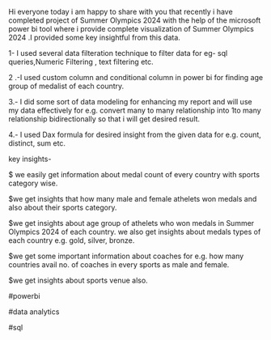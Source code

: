 Hi everyone today i am happy to share with you that recently i have completed project of Summer Olympics 2024   with the help of the microsoft power bi tool where i provide complete visualization of Summer Olympics 2024  .I provided some key insightful from this data.

1- I used several data filteration technique to filter data  for eg- sql queries,Numeric Filtering , text filtering etc.

2 .-I used custom column and conditional column in power bi for  finding age group of medalist of each country.

3.- I did some sort of data modeling  for enhancing my report and will use my data effectively  for e.g. convert many to many relationship into 1to many relationship bidirectionally so that i will get desired result.

4.- I used Dax  formula for desired insight from the given data for e.g. count, distinct, sum etc. 

key insights-

$ we easily get information about medal count of every country with sports category wise.

$we get insights that how many male and female athelets won medals and also about their sports category.

$we get insights about age group of athelets who won medals in Summer Olympics 2024 of each country. we also get insights about medals types of each country e.g. gold, silver, bronze.

$we get some important information about coaches for e.g. how many countries avail no. of coaches   in every sports as male and female.

$we get insights about sports venue also.

#powerbi

#data analytics

#sql
